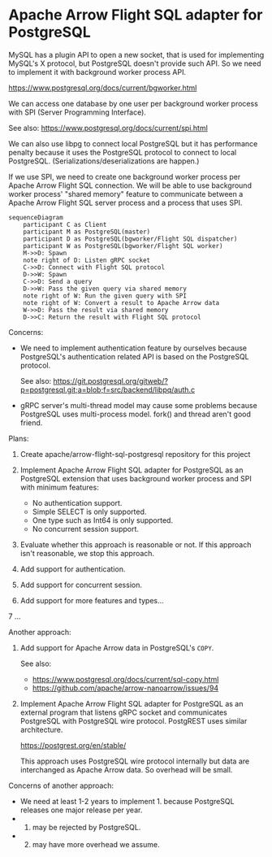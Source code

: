 # Apache Arrow Flight SQL adapter for PostgreSQL

MySQL has a plugin API to open a new socket, that is used for
implementing MySQL's X protocol, but PostgreSQL doesn't provide such
API. So we need to implement it with background worker process API.

https://www.postgresql.org/docs/current/bgworker.html

We can access one database by one user per background worker process
with SPI (Server Programming Interface).

See also: https://www.postgresql.org/docs/current/spi.html

We can also use libpg to connect local PostgreSQL but it has
performance penalty because it uses the PostgreSQL protocol to connect
to local PostgreSQL.  (Serializations/deserializations are happen.)

If we use SPI, we need to create one background worker process per
Apache Arrow Flight SQL connection. We will be able to use background
worker process' "shared memory" feature to communicate between a
Apache Arrow Flight SQL server process and a process that uses SPI.

```mermaid
sequenceDiagram
    participant C as Client
    participant M as PostgreSQL(master)
    participant D as PostgreSQL(bgworker/Flight SQL dispatcher)
    participant W as PostgreSQL(bgworker/Flight SQL worker)
    M->>D: Spawn
    note right of D: Listen gRPC socket
    C->>D: Connect with Flight SQL protocol
    D->>W: Spawn
    C->>D: Send a query
    D->>W: Pass the given query via shared memory
    note right of W: Run the given query with SPI
    note right of W: Convert a result to Apache Arrow data
    W->>D: Pass the result via shared memory
    D->>C: Return the result with Flight SQL protocol
```

Concerns:

* We need to implement authentication feature by ourselves because
  PostgreSQL's authentication related API is based on the PostgreSQL
  protocol.

  See also:
  https://git.postgresql.org/gitweb/?p=postgresql.git;a=blob;f=src/backend/libpq/auth.c

* gRPC server's multi-thread model may cause some problems because
  PostgreSQL uses multi-process model. fork() and thread aren't good
  friend.

Plans:

1. Create apache/arrow-flight-sql-postgresql repository for this
   project

2. Implement Apache Arrow Flight SQL adapter for PostgreSQL as an
   PostgreSQL extension that uses background worker process and SPI
   with minimum features:

   * No authentication support.
   * Simple SELECT is only supported.
   * One type such as Int64 is only supported.
   * No concurrent session support.

3. Evaluate whether this approach is reasonable or not. If this
   approach isn't reasonable, we stop this approach.

4. Add support for authentication.

5. Add support for concurrent session.

6. Add support for more features and types...

7 ...

Another approach:

1. Add support for Apache Arrow data in PostgreSQL's `COPY`.

   See also:
   * https://www.postgresql.org/docs/current/sql-copy.html
   * https://github.com/apache/arrow-nanoarrow/issues/94

2. Implement Apache Arrow Flight SQL adapter for PostgreSQL as an
   external program that listens gRPC socket and communicates
   PostgreSQL with PostgreSQL wire protocol. PostgREST uses similar
   architecture.

   https://postgrest.org/en/stable/

   This approach uses PostgreSQL wire protocol internally but data are
   interchanged as Apache Arrow data. So overhead will be small.

Concerns of another approach:

* We need at least 1-2 years to implement 1. because PostgreSQL
  releases one major release per year.
* 1. may be rejected by PostgreSQL.
* 2. may have more overhead we assume.
